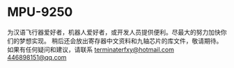 MPU-9250
========
为汉语飞行器爱好者，机器人爱好者，或开发人员提供便利。尽最大的努力加快你们的梦想实现。
稍后还会放出寄存器中文资料和九轴芯片的库文件，敬请期待。
如果有任何疑问和建议，请联系
terminaterfxy@hotmail.com
446898151@qq.com
